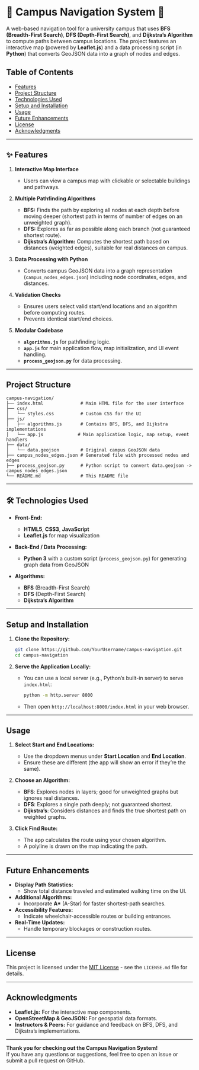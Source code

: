 # 🏫 Campus Navigation System 📍

A web-based navigation tool for a university campus that uses **BFS (Breadth-First Search)**, **DFS (Depth-First Search)**, and **Dijkstra’s Algorithm** to compute paths between campus locations. The project features an interactive map (powered by **Leaflet.js**) and a data processing script (in **Python**) that converts GeoJSON data into a graph of nodes and edges.

## Table of Contents
- [Features](#-features)
- [Project Structure](#project-structure)
- [Technologies Used](#%EF%B8%8F-technologies-used)
- [Setup and Installation](#setup-and-installation)
- [Usage](#usage)
- [Future Enhancements](#future-enhancements)
- [License](#license)
- [Acknowledgments](#acknowledgments)

---

## ✨ Features

1. **Interactive Map Interface**  
   - Users can view a campus map with clickable or selectable buildings and pathways.

2. **Multiple Pathfinding Algorithms**  
   - **BFS:** Finds the path by exploring all nodes at each depth before moving deeper (shortest path in terms of number of edges on an unweighted graph).  
   - **DFS:** Explores as far as possible along each branch (not guaranteed shortest route).  
   - **Dijkstra’s Algorithm:** Computes the shortest path based on distances (weighted edges), suitable for real distances on campus.

3. **Data Processing with Python**  
   - Converts campus GeoJSON data into a graph representation (`campus_nodes_edges.json`) including node coordinates, edges, and distances.

4. **Validation Checks**  
   - Ensures users select valid start/end locations and an algorithm before computing routes.  
   - Prevents identical start/end choices.

5. **Modular Codebase**  
   - **`algorithms.js`** for pathfinding logic.  
   - **`app.js`** for main application flow, map initialization, and UI event handling.  
   - **`process_geojson.py`** for data processing.

---

## Project Structure

```
campus-navigation/
├── index.html              # Main HTML file for the user interface
├── css/
│   └── styles.css          # Custom CSS for the UI
├── js/
│   ├── algorithms.js       # Contains BFS, DFS, and Dijkstra implementations
│   └── app.js             # Main application logic, map setup, event handlers
├── data/
│   └── data.geojson        # Original campus GeoJSON data
├── campus_nodes_edges.json # Generated file with processed nodes and edges
├── process_geojson.py      # Python script to convert data.geojson -> campus_nodes_edges.json
└── README.md               # This README file
```

---

## 🛠️ Technologies Used

- **Front-End:**
  - **HTML5**, **CSS3**, **JavaScript**
  - **Leaflet.js** for map visualization

- **Back-End / Data Processing:**
  - **Python 3** with a custom script (`process_geojson.py`) for generating graph data from GeoJSON

- **Algorithms:**
  - **BFS** (Breadth-First Search)
  - **DFS** (Depth-First Search)
  - **Dijkstra’s Algorithm**

---

## Setup and Installation

1. **Clone the Repository:**

   ```bash
   git clone https://github.com/YourUsername/campus-navigation.git
   cd campus-navigation
   ```

2. **Serve the Application Locally:**  
   - You can use a local server (e.g., Python’s built-in server) to serve `index.html`:
     ```bash
     python -m http.server 8000
     ```
   - Then open `http://localhost:8000/index.html` in your web browser.

---

## Usage

1. **Select Start and End Locations:**
   - Use the dropdown menus under **Start Location** and **End Location**.  
   - Ensure these are different (the app will show an error if they’re the same).

2. **Choose an Algorithm:**
   - **BFS**: Explores nodes in layers; good for unweighted graphs but ignores real distances.  
   - **DFS**: Explores a single path deeply; not guaranteed shortest.  
   - **Dijkstra’s**: Considers distances and finds the true shortest path on weighted graphs.

3. **Click **Find Route**:**
   - The app calculates the route using your chosen algorithm.  
   - A polyline is drawn on the map indicating the path.

---

## Future Enhancements

- **Display Path Statistics:**
  - Show total distance traveled and estimated walking time on the UI.
- **Additional Algorithms:**
  - Incorporate **A\*** (A-Star) for faster shortest-path searches.
- **Accessibility Features:**
  - Indicate wheelchair-accessible routes or building entrances.
- **Real-Time Updates:**
  - Handle temporary blockages or construction routes.

---

## License

This project is licensed under the [MIT License](LICENSE.md) - see the `LICENSE.md` file for details.

---

## Acknowledgments

- **Leaflet.js:** For the interactive map components.  
- **OpenStreetMap & GeoJSON:** For geospatial data formats.  
- **Instructors & Peers:** For guidance and feedback on BFS, DFS, and Dijkstra’s implementations.

---

**Thank you for checking out the Campus Navigation System!**  
If you have any questions or suggestions, feel free to open an issue or submit a pull request on GitHub.
